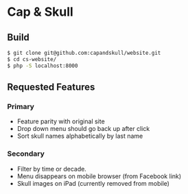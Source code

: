 # Cap & Skull

## Build

```bash
$ git clone git@github.com:capandskull/website.git
$ cd cs-website/
$ php -S localhost:8000
```

## Requested Features

### Primary
- Feature parity with original site
- Drop down menu should go back up after click
- Sort skull names alphabetically by last name

### Secondary
- Filter by time or decade.
- Menu disappears on mobile browser (from Facebook link) 
- Skull images on iPad (currently removed from mobile)
